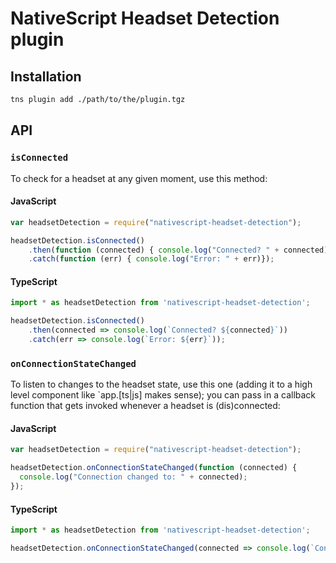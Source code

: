 # NativeScript Headset Detection plugin

## Installation

```bash
tns plugin add ./path/to/the/plugin.tgz
```

## API

### `isConnected`
To check for a headset at any given moment, use this method:

#### JavaScript

```js
var headsetDetection = require("nativescript-headset-detection");

headsetDetection.isConnected()
    .then(function (connected) { console.log("Connected? " + connected); })
    .catch(function (err) { console.log("Error: " + err)});
```

#### TypeScript

```typescript
import * as headsetDetection from 'nativescript-headset-detection';

headsetDetection.isConnected()
    .then(connected => console.log(`Connected? ${connected}`))
    .catch(err => console.log(`Error: ${err}`));
```

### `onConnectionStateChanged`
To listen to changes to the headset state, use this one (adding it to a high level component like `app.[ts|js] makes sense);
you can pass in a callback function that gets invoked whenever a headset is (dis)connected:

#### JavaScript

```js
var headsetDetection = require("nativescript-headset-detection");

headsetDetection.onConnectionStateChanged(function (connected) {
  console.log("Connection changed to: " + connected);
});
```

#### TypeScript

```typescript
import * as headsetDetection from 'nativescript-headset-detection';

headsetDetection.onConnectionStateChanged(connected => console.log(`Connection changed to: ${connected}`));
```
